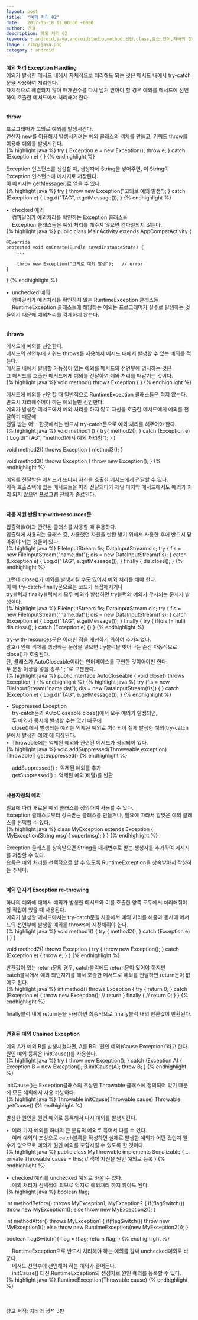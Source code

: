 ```yaml
---
layout: post
title:  "예외 처리 02"
date:   2017-05-18 12:00:00 +0900
author: 민갤
description: 예외 처리 02
keywords : android,java,androidstudio,method,선언,class,요소,언어,자바의 정석,프로그래밍,예외 처리,예외 던지기,Exception
image : /img/java.png
category : android
---
```

<div><strong class="h2">예외 처리 Exception Handling</strong></div>
<div>예외가 발생한 메서드 내에서 자체적으로 처리해도 되는 것은 메서드 내에서 try-catch문을 사용하여 처리한다.</div>
<div>자체적으로 해결되지 않아 매개변수를 다시 넘겨 받아야 할 경우 예외를 메서드에 선언하여 호출한 메서드에서 처리해야 한다.</div>
<br>
<br>

<div><strong>throw</strong></div><p></p>
<div>프로그래머가 고의로 예외를 발생시킨다.</div>
<div>연산자 new를 이용해서 발생시키려는 예외 클래스의 객체를 만들고, 키워드 throw를 이용해 예외를 발생시킨다.</div>
{% highlight java %}
try {
    Exception e = new Exception();
    throw e;
} catch (Exception e) { }
{% endhighlight %}<p></p>
<div>Exception 인스턴스를 생성할 때, 생성자에 String을 넣어주면, 이 String이 Exception 인스턴스에 메시지로 저장된다.</div>
<div>이 메시지는 getMessage()로 얻을 수 있다.</div>
{% highlight java %}
try {
    throw new Exception("고의로 예외 발생");
} catch (Exception e) {
    Log.d("TAG", e.getMessage());
}
{% endhighlight %}<p></p>
<div>&#149;&nbsp; checked 예외</div>
<div>&nbsp; &nbsp; 컴파일러가 예외처리를 확인하는 Exception 클래스들</div>
<div>&nbsp; &nbsp; Exception 클래스들은 예외 처리를 해주지 않으면 컴파일되지 않는다.</div>
{% highlight java %}
public class MainActivity extends AppCompatActivity {

    @Override
    protected void onCreate(Bundle savedInstanceState) {
        ...

        throw new Exception("고의로 예외 발생");   // error
    }
}
{% endhighlight %}<p></p>
<div>&#149;&nbsp; unchecked 예외</div>
<div>&nbsp; &nbsp; 컴파일러가 예외처리를 확인하지 않는 RuntimeException 클래스들</div>
<div>&nbsp; &nbsp; RuntimeException 클래스들에 해당하는 예외는 프로그래머가 실수로 발생하는 것들이기 때문에 예외처리를 강제하지 않는다.</div>
<br>
<br>

<div><strong>throws</strong></div><p></p>
<div>메서드에 예외를 선언한다.</div>
<div>메서드의 선언부에 키워드 throws를 사용해서 메서드 내에서 발생할 수 있는 예외를 적는다.</div>
<div>메서드 내에서 발생할 가능성이 있는 예외를 메서드의 선언부에 명시하는 것은</div>
<div>그 메서드를 호출한 메서드에게 예외를 전달하여 예외 처리를 떠맡기는 것이다.</div>
{% highlight java %}
void method() throws Exception { }
{% endhighlight %}<p></p>
<div>메서드에 예외를 선언할 때 일반적으로 RuntimeException 클래스들은 적지 않는다.</div>
<div>반드시 처리해주어야 하는 예외들만 선언한다.</div>
<div>예외가 발생한 메서드에서 예외 처리를 하지 않고 자신을 호출한 메서드에게 예외를 전달하기 때문에</div>
<div>전달 받는 어느 한곳에서는 반드시 try-catch문으로 예외 처리를 해주어야 한다.</div>
{% highlight java %}
void method1 () {
    try{
        method2();
    } catch (Exception e) {
        Log.d("TAG", "method1에서 예외 처리함");
    }
}

void method2() throws Exception {
    method3();
}

void method3() throws Exception {
    throw new Exception();
}
{% endhighlight %}<p></p>
<div>예외를 전달받은 메서드가 또다시 자신을 호출한 메서드에게 전달할 수 있다.</div>
<div>계속 호출스택에 있는 메서드들을 따라 전달되다가 제일 마지막 메서드에서도 예외가 처리 되지 않으면 프로그램 전체가 종료된다.</div>
<br>
<br>

<div><strong>자동 자원 반환 try-with-resources문</strong></div><p></p>
<div>입출력(I/O)과 관련된 클래스를 사용할 때 유용하다.</div>
<div>입출력에 사용되는 클래스 중, 사용했던 자원을 반환 받기 위해서 사용한 후에 반드시 닫아줘야 되는 것들이 있다.</div>
{% highlight java %}
FileInputStream fis;
DataInputStream dis;
try {
    fis = new FileInputStream("name.dat");
    dis = new DataInputStream(fis);
} catch (Exception e) {
    Log.d("TAG", e.getMessage());
} finally {
    dis.close();
}
{% endhighlight %}<p></p>
<div>그런데 close()가 예외를 발생시킬 수도 있어서 예외 처리를 해야 한다.</div>
<div>이 때 try-catch-finally문으로는 코드가 복잡해지거나</div>
<div>try블럭과 finally블럭에서 모두 예외가 발생하면 try블럭의 예외가 무시되는 문제가 발생한다.</div>
{% highlight java %}
FileInputStream fis;
DataInputStream dis;
try {
    fis = new FileInputStream("name.dat");
    dis = new DataInputStream(fis);
} catch (Exception e) {
    Log.d("TAG", e.getMessage());
} finally {
    try {
        if(dis != null) dis.close();
    } catch (Exception e) {}
}
{% endhighlight %}<p></p>
<div>try-with-resources문은 이러한 점을 개선하기 위하여 추가되었다.</div>
<div>괄호() 안에 객체를 생성하는 문장을 넣으면 try블럭을 벗어나는 순간 자동적으로 close()가 호출된다.</div>
<div>단, 클래스가 AutoCloseable이라는 인터페이스를 구현한 것이어야만 한다.</div>
<div>두 문장 이상을 넣을 경우 ' ; '로 구분한다.</div>
{% highlight java %}
public interface AutoCloseable {
    void close() throws Exception;
}
{% endhighlight %}
{% highlight java %}
try (fis = new FileInputStream("name.dat"); dis = new DataInputStream(fis)) {
} catch (Exception e) {
    Log.d("TAG", e.getMessage());
}
{% endhighlight %}<p></p>
<div>&#149;&nbsp; Suppressed Exception</div>
<div>&nbsp; &nbsp; try-catch문과 AutoCloseable.close()에서 모두 예외가 발생되면,</div>
<div>&nbsp; &nbsp; 두 예외가 동시에 발생할 수는 없기 때문에</div>
<div>&nbsp; &nbsp; close()에서 발생되는 예외는 억제된 예외로 처리되어 실제 발생한 예외(try-catch문에서 발생한 예외)에 저장된다.</div>
<div>&#149;&nbsp; Throwable에는 억제된 예외와 관련된 메서드가 정의되어 있다.</div>
{% highlight java %}
void addSuppressed(Throwwable exception) 
Throwable[] getSuppressed()
{% endhighlight %}<p></p>
<div>&nbsp; &nbsp; addSuppressed() :&nbsp; 억제된 예외를 추가</div>
<div>&nbsp; &nbsp; getSuppressed() :&nbsp; 억제된 예외(배열)를 반환</div>
<br>
<br>

<div><strong>사용자정의 예외</strong></div><p></p>
<div>필요에 따라 새로운 예외 클래스를 정의하여 사용할 수 있다.</div>
<div>Exception 클래스로부터 상속받는 클래스를 만들거나, 필요에 따라서 알맞은 예외 클래스를 선택할 수 있다.</div>
{% highlight java %}
class MyException extends Exception {
    MyException(String msg){
        super(msg);
    }
}
{% endhighlight %}<p></p>
<div>Exception 클래스를 상속받으면 String을 매개변수로 받는 생성자를 추가하여 메시지를 저장할 수 있다.</div>
<div>요즘은 예외 처리를 선택적으로 할 수 있도록 RuntimeException을 상속받아서 작성하는 추세다.</div>
<br>
<br>

<div><strong>예외 던지기 Exception re-throwing</strong></div><p></p>
<div>하나의 예외에 대해서 예외가 발생한 메서드와 이를 호출한 양쪽 모두에서 처리해줘야 할 작업이 있을 때 사용된다.</div>
<div>예외가 발생할 메서드에서는 try-catch문을 사용해서 예외 처리를 해줌과 동시에 메서드의 선언부에 발생할 예외를 throws에 지정해줘야 한다.</div>
{% highlight java %}
void method1() {
    try {
        method2();
    } catch (Exception e) {
    }
}

void method2() throws Exception {
    try {
        throw new Exception();
    } catch (Exception e) {
        throw e;
    }
}
{% endhighlight %}<p></p>
<div>반환값이 있는 return문의 경우, catch블럭에도 return문이 있어야 하지만</div>
<div>catch블럭에서 예외 되던지기를 해서 호출한 메서드로 예외를 전달하면 return문이 없어도 된다.</div>
{% highlight java %}
int method() throws Exception {
    try {
        return 0;
    } catch (Exception e) {
        throw new Exception();    // return
    } finally {
        // return 0;
    }
}
{% endhighlight %}<p></p>
<div>finally블럭 내에 return문을 사용하면 최종적으로 finally블럭 내의 반환값이 반환된다.</div>
<br>
<br>

<div><strong>연결된 예외 Chained Exception</strong></div><p></p>
<div>예외 A가 예외 B를 발생시켰다면, A를 B의 '원인 예외(Cause Exception)'라고 한다.</div>
<div>원인 예외 등록은 initCause()를 사용한다.</div>
{% highlight java %}
try {
    throw new Exception();
} catch (Exception A) {
    Exception B = new Exception();
    B.initCause(A);
    throw B;
}
{% endhighlight %}<p></p>
<div>initCause()는 Exception클래스의 조상인 Throwable 클래스에 정의되어 있기 때문에 모든 예외에서 사용 가능하다.</div>
{% highlight java %}
Throwable initCause(Throwable cause)
Throwable getCause()
{% endhighlight %}<p></p>
<div>발생한 원인을 원인 예외로 등록해서 다시 예외를 발생시킨다.</div><p></p>
<div>&#149;&nbsp; 여러 가지 예외를 하나의 큰 분류의 예외로 묶어서 다룰 수 있다.</div>
<div>&nbsp; &nbsp; 여러 예외의 조상으로 catch블록을 작성하면 실제로 발생한 예외가 어떤 것인지 알 수가 없으므로 예외가 원인 예외를 포함시킬 수 있도록 한 것이다.</div>
{% highlight java %}
public class MyThrowable implements Serializable {
    ...
    private Throwable cause = this; // 객체 자신을 원인 예외로 등록
}
{% endhighlight %}<p></p>
<div>&#149;&nbsp; checked 예외를 unchecked 예외로 바꿀 수 있다.</div>
<div>&nbsp; &nbsp; 예외 처리가 선택적이 되므로 억지로 예외처리 하지 않아도 된다.</div>
{% highlight java %}
boolean flag;

int methodBefore() throws MyException1, MyException2 {
    if(flagSwitch()) throw new MyException1();
    else throw new MyException2();
}

int methodAfter() throws MyException1 {
    if(flagSwitch()) throw new MyException1();
    else throw new RuntimeException(new MyException2());
}

boolean flagSwitch(){ 
    flag = !flag;
    return flag; 
}
{% endhighlight %}<p></p>
<div>&nbsp; &nbsp; RuntimeException으로 반드시 처리해야 하는 예외를 감싸 unchecked예외로 바꾼다.</div>
<div>&nbsp; &nbsp; 메서드 선언부에 선언해야 하는 예외가 줄어든다.</div>
<div>&nbsp; &nbsp; initCause() 대신 RuntimeException의 생성자로 원인 예외를 등록할 수 있다.</div>
{% highlight java %}
RuntimeException(Throwable cause)
{% endhighlight %}
<br>
<br>
<br>

참고 서적: 자바의 정석 3판

